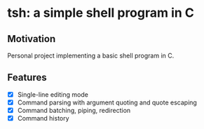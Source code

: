 # tsh: a simple shell program in C

## Motivation

Personal project implementing a basic shell program in C.

## Features

- [x] Single-line editing mode
- [x] Command parsing with argument quoting and quote escaping
- [x] Command batching, piping, redirection
- [x] Command history
